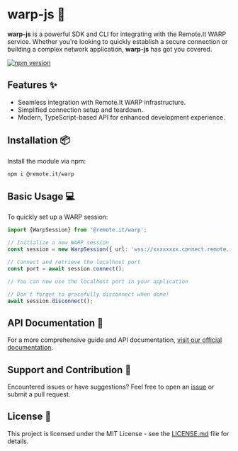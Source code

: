 # warp-js :rocket:

**warp-js** is a powerful SDK and CLI for integrating with the Remote.It WARP service. Whether you're looking to quickly
establish a secure connection or building a complex network application, **warp-js** has got you covered.

[![npm version](https://badge.fury.io/js/%40remote.it%2Fwarp.svg)](https://www.npmjs.com/package/@remote.it/warp)

## Features :sparkles:

- Seamless integration with Remote.It WARP infrastructure.
- Simplified connection setup and teardown.
- Modern, TypeScript-based API for enhanced development experience.

## Installation :package:

Install the module via npm:

```shell
npm i @remote.it/warp
```

## Basic Usage :computer:

To quickly set up a WARP session:

```typescript
import {WarpSession} from '@remote.it/warp';

// Initialize a new WARP session
const session = new WarpSession({ url: 'wss://xxxxxxxx.connect.remote.it' });

// Connect and retrieve the localhost port
const port = await session.connect();

// You can now use the localhost port in your application

// Don't forget to gracefully disconnect when done!
await session.disconnect();
```

## API Documentation :book:

For a more comprehensive guide and API documentation, [visit our official documentation](https://github.com/remoteit/warp-js).

## Support and Contribution :raising_hand:

Encountered issues or have suggestions? Feel free to open an [issue](https://github.com/remoteit/warp-js/issues) or
submit a pull request.

## License :page_facing_up:

This project is licensed under the MIT License - see the [LICENSE.md](LICENSE.md) file for details.
